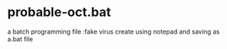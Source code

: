 # probable-oct.bat
 a batch programming file :fake virus create using notepad and saving as a.bat file
